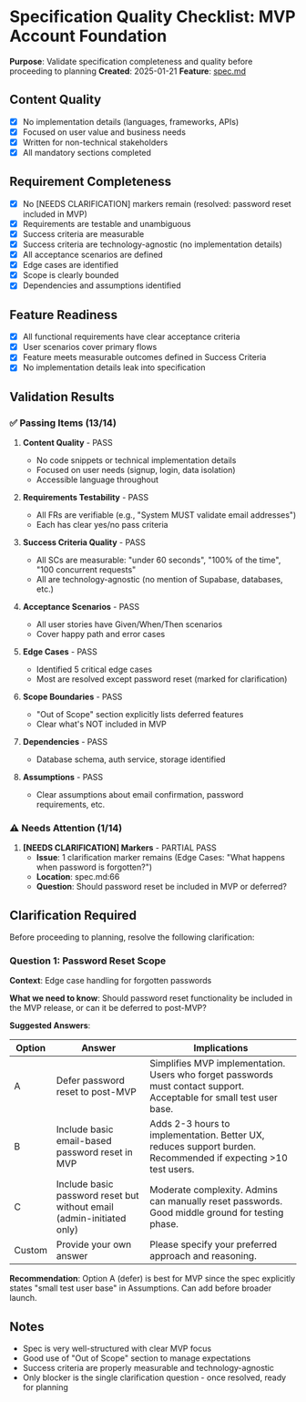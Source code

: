 # Specification Quality Checklist: MVP Account Foundation

**Purpose**: Validate specification completeness and quality before proceeding to planning
**Created**: 2025-01-21
**Feature**: [spec.md](../spec.md)

## Content Quality

- [x] No implementation details (languages, frameworks, APIs)
- [x] Focused on user value and business needs
- [x] Written for non-technical stakeholders
- [x] All mandatory sections completed

## Requirement Completeness

- [x] No [NEEDS CLARIFICATION] markers remain (resolved: password reset included in MVP)
- [x] Requirements are testable and unambiguous
- [x] Success criteria are measurable
- [x] Success criteria are technology-agnostic (no implementation details)
- [x] All acceptance scenarios are defined
- [x] Edge cases are identified
- [x] Scope is clearly bounded
- [x] Dependencies and assumptions identified

## Feature Readiness

- [x] All functional requirements have clear acceptance criteria
- [x] User scenarios cover primary flows
- [x] Feature meets measurable outcomes defined in Success Criteria
- [x] No implementation details leak into specification

## Validation Results

### ✅ Passing Items (13/14)

1. **Content Quality** - PASS
   - No code snippets or technical implementation details
   - Focused on user needs (signup, login, data isolation)
   - Accessible language throughout

2. **Requirements Testability** - PASS
   - All FRs are verifiable (e.g., "System MUST validate email addresses")
   - Each has clear yes/no pass criteria

3. **Success Criteria Quality** - PASS
   - All SCs are measurable: "under 60 seconds", "100% of the time", "100 concurrent requests"
   - All are technology-agnostic (no mention of Supabase, databases, etc.)

4. **Acceptance Scenarios** - PASS
   - All user stories have Given/When/Then scenarios
   - Cover happy path and error cases

5. **Edge Cases** - PASS
   - Identified 5 critical edge cases
   - Most are resolved except password reset (marked for clarification)

6. **Scope Boundaries** - PASS
   - "Out of Scope" section explicitly lists deferred features
   - Clear what's NOT included in MVP

7. **Dependencies** - PASS
   - Database schema, auth service, storage identified

8. **Assumptions** - PASS
   - Clear assumptions about email confirmation, password requirements, etc.

### ⚠️  Needs Attention (1/14)

1. **[NEEDS CLARIFICATION] Markers** - PARTIAL PASS
   - **Issue**: 1 clarification marker remains (Edge Cases: "What happens when password is forgotten?")
   - **Location**: spec.md:66
   - **Question**: Should password reset be included in MVP or deferred?

## Clarification Required

Before proceeding to planning, resolve the following clarification:

### Question 1: Password Reset Scope

**Context**: Edge case handling for forgotten passwords

**What we need to know**: Should password reset functionality be included in the MVP release, or can it be deferred to post-MVP?

**Suggested Answers**:

| Option   | Answer                                                                                               | Implications                                                                                                                           |
|----------|------------------------------------------------------------------------------------------------------|----------------------------------------------------------------------------------------------------------------------------------------|
| A        | Defer password reset to post-MVP                                                                     | Simplifies MVP implementation. Users who forget passwords must contact support. Acceptable for small test user base.                   |
| B        | Include basic email-based password reset in MVP                                                      | Adds 2-3 hours to implementation. Better UX, reduces support burden. Recommended if expecting >10 test users.                          |
| C        | Include basic password reset but without email (admin-initiated only)                               | Moderate complexity. Admins can manually reset passwords. Good middle ground for testing phase.                                        |
| Custom   | Provide your own answer                                                                              | Please specify your preferred approach and reasoning.                                                                                  |

**Recommendation**: Option A (defer) is best for MVP since the spec explicitly states "small test user base" in Assumptions. Can add before broader launch.

## Notes

- Spec is very well-structured with clear MVP focus
- Good use of "Out of Scope" section to manage expectations
- Success criteria are properly measurable and technology-agnostic
- Only blocker is the single clarification question - once resolved, ready for planning
